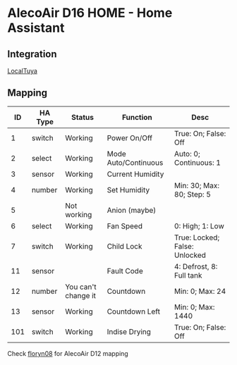 # AlecoAir D16 HOME - Home Assistant

## Integration
[LocalTuya](https://github.com/rospogrigio/localtuya)

## Mapping
| ID | HA Type | Status              | Function             | Desc                         |
| -- | ------- | ------------------- | -------------------- | ---------------------------- |
|1   | switch  | Working 			       | Power On/Off         | True: On; False: Off         |
|2   | select  | Working 			       | Mode Auto/Continuous | Auto: 0; Continuous: 1       |
|3   | sensor  | Working 			       | Current Humidity     |                              |
|4   | number  | Working 			       | Set Humidity         | Min: 30; Max: 80; Step: 5    |
|5   |         | Not working 	       | Anion (maybe)        |                              |
|6   | select  | Working 			       | Fan Speed            | 0: High; 1: Low              |
|7   | switch  | Working 			       | Child Lock           | True: Locked; False: Unlocked|
|11  | sensor  |                     | Fault Code           | 4: Defrost, 8: Full tank     |
|12  | number  | You can't change it | Countdown            | Min: 0; Max: 24              |
|13  | sensor  | Working             | Countdown Left       | Min: 0; Max: 1440            |
|101 | switch  | Working             | Indise Drying        | True: On; False: Off         |

Check [floryn08](https://github.com/floryn08/alecoair-d12-home-assistant-integration) for AlecoAir D12 mapping
